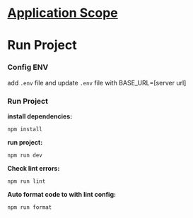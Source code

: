 # [Application Scope](https://code.cryptopower.dev/mgmt-ng/fe/-/wikis/home)

# Run Project

### Config ENV

add `.env` file and update `.env` file with BASE_URL=[server url]

### Run Project

**install dependencies:**

`npm install`

**run project:**

`npm run dev`

**Check lint errors:**

`npm run lint`

**Auto format code to with lint config:**

`npm run format`
